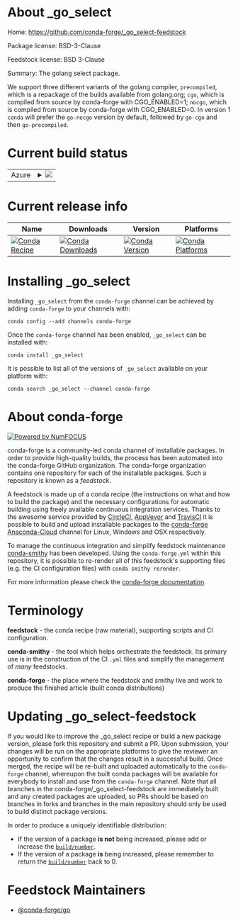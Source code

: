 About _go_select
================

Home: https://github.com/conda-forge/_go_select-feedstock

Package license: BSD-3-Clause

Feedstock license: BSD 3-Clause

Summary: The golang select package.

We support three different variants of the golang compiler,
`precompiled`, which is a repackage of the builds available from golang.org;
`cgo`, which is compiled from source by conda-forge with CGO_ENABLED=1;
`nocgo`, which is compiled from source by conda-forge with CGO_ENABLED=0.
In version 1 `conda` will prefer the `go-nocgo` version by default, followed
by `go-cgo` and then `go-precompiled`.


Current build status
====================


<table>
    
  <tr>
    <td>Azure</td>
    <td>
      <details>
        <summary>
          <a href="https://dev.azure.com/conda-forge/feedstock-builds/_build/latest?definitionId=7838&branchName=master">
            <img src="https://dev.azure.com/conda-forge/feedstock-builds/_apis/build/status/_go_select-feedstock?branchName=master">
          </a>
        </summary>
        <table>
          <thead><tr><th>Variant</th><th>Status</th></tr></thead>
          <tbody><tr>
              <td>linux_aarch64_go_variant_strcgogo_variant_version2.3.0</td>
              <td>
                <a href="https://dev.azure.com/conda-forge/feedstock-builds/_build/latest?definitionId=7838&branchName=master">
                  <img src="https://dev.azure.com/conda-forge/feedstock-builds/_apis/build/status/_go_select-feedstock?branchName=master&jobName=linux&configuration=linux_aarch64_go_variant_strcgogo_variant_version2.3.0" alt="variant">
                </a>
              </td>
            </tr><tr>
              <td>linux_aarch64_go_variant_strnocgogo_variant_version2.2.0</td>
              <td>
                <a href="https://dev.azure.com/conda-forge/feedstock-builds/_build/latest?definitionId=7838&branchName=master">
                  <img src="https://dev.azure.com/conda-forge/feedstock-builds/_apis/build/status/_go_select-feedstock?branchName=master&jobName=linux&configuration=linux_aarch64_go_variant_strnocgogo_variant_version2.2.0" alt="variant">
                </a>
              </td>
            </tr><tr>
              <td>linux_aarch64_go_variant_strprecompiledgo_variant_version2.1.0</td>
              <td>
                <a href="https://dev.azure.com/conda-forge/feedstock-builds/_build/latest?definitionId=7838&branchName=master">
                  <img src="https://dev.azure.com/conda-forge/feedstock-builds/_apis/build/status/_go_select-feedstock?branchName=master&jobName=linux&configuration=linux_aarch64_go_variant_strprecompiledgo_variant_version2.1.0" alt="variant">
                </a>
              </td>
            </tr><tr>
              <td>linux_go_variant_strcgogo_variant_version2.3.0</td>
              <td>
                <a href="https://dev.azure.com/conda-forge/feedstock-builds/_build/latest?definitionId=7838&branchName=master">
                  <img src="https://dev.azure.com/conda-forge/feedstock-builds/_apis/build/status/_go_select-feedstock?branchName=master&jobName=linux&configuration=linux_go_variant_strcgogo_variant_version2.3.0" alt="variant">
                </a>
              </td>
            </tr><tr>
              <td>linux_go_variant_strnocgogo_variant_version2.2.0</td>
              <td>
                <a href="https://dev.azure.com/conda-forge/feedstock-builds/_build/latest?definitionId=7838&branchName=master">
                  <img src="https://dev.azure.com/conda-forge/feedstock-builds/_apis/build/status/_go_select-feedstock?branchName=master&jobName=linux&configuration=linux_go_variant_strnocgogo_variant_version2.2.0" alt="variant">
                </a>
              </td>
            </tr><tr>
              <td>linux_go_variant_strprecompiledgo_variant_version2.1.0</td>
              <td>
                <a href="https://dev.azure.com/conda-forge/feedstock-builds/_build/latest?definitionId=7838&branchName=master">
                  <img src="https://dev.azure.com/conda-forge/feedstock-builds/_apis/build/status/_go_select-feedstock?branchName=master&jobName=linux&configuration=linux_go_variant_strprecompiledgo_variant_version2.1.0" alt="variant">
                </a>
              </td>
            </tr><tr>
              <td>linux_ppc64le_go_variant_strcgogo_variant_version2.3.0</td>
              <td>
                <a href="https://dev.azure.com/conda-forge/feedstock-builds/_build/latest?definitionId=7838&branchName=master">
                  <img src="https://dev.azure.com/conda-forge/feedstock-builds/_apis/build/status/_go_select-feedstock?branchName=master&jobName=linux&configuration=linux_ppc64le_go_variant_strcgogo_variant_version2.3.0" alt="variant">
                </a>
              </td>
            </tr><tr>
              <td>linux_ppc64le_go_variant_strnocgogo_variant_version2.2.0</td>
              <td>
                <a href="https://dev.azure.com/conda-forge/feedstock-builds/_build/latest?definitionId=7838&branchName=master">
                  <img src="https://dev.azure.com/conda-forge/feedstock-builds/_apis/build/status/_go_select-feedstock?branchName=master&jobName=linux&configuration=linux_ppc64le_go_variant_strnocgogo_variant_version2.2.0" alt="variant">
                </a>
              </td>
            </tr><tr>
              <td>linux_ppc64le_go_variant_strprecompiledgo_variant_version2.1.0</td>
              <td>
                <a href="https://dev.azure.com/conda-forge/feedstock-builds/_build/latest?definitionId=7838&branchName=master">
                  <img src="https://dev.azure.com/conda-forge/feedstock-builds/_apis/build/status/_go_select-feedstock?branchName=master&jobName=linux&configuration=linux_ppc64le_go_variant_strprecompiledgo_variant_version2.1.0" alt="variant">
                </a>
              </td>
            </tr><tr>
              <td>osx_go_variant_strcgogo_variant_version2.3.0</td>
              <td>
                <a href="https://dev.azure.com/conda-forge/feedstock-builds/_build/latest?definitionId=7838&branchName=master">
                  <img src="https://dev.azure.com/conda-forge/feedstock-builds/_apis/build/status/_go_select-feedstock?branchName=master&jobName=osx&configuration=osx_go_variant_strcgogo_variant_version2.3.0" alt="variant">
                </a>
              </td>
            </tr><tr>
              <td>osx_go_variant_strnocgogo_variant_version2.2.0</td>
              <td>
                <a href="https://dev.azure.com/conda-forge/feedstock-builds/_build/latest?definitionId=7838&branchName=master">
                  <img src="https://dev.azure.com/conda-forge/feedstock-builds/_apis/build/status/_go_select-feedstock?branchName=master&jobName=osx&configuration=osx_go_variant_strnocgogo_variant_version2.2.0" alt="variant">
                </a>
              </td>
            </tr><tr>
              <td>osx_go_variant_strprecompiledgo_variant_version2.1.0</td>
              <td>
                <a href="https://dev.azure.com/conda-forge/feedstock-builds/_build/latest?definitionId=7838&branchName=master">
                  <img src="https://dev.azure.com/conda-forge/feedstock-builds/_apis/build/status/_go_select-feedstock?branchName=master&jobName=osx&configuration=osx_go_variant_strprecompiledgo_variant_version2.1.0" alt="variant">
                </a>
              </td>
            </tr><tr>
              <td>win_go_variant_strcgogo_variant_version2.3.0</td>
              <td>
                <a href="https://dev.azure.com/conda-forge/feedstock-builds/_build/latest?definitionId=7838&branchName=master">
                  <img src="https://dev.azure.com/conda-forge/feedstock-builds/_apis/build/status/_go_select-feedstock?branchName=master&jobName=win&configuration=win_go_variant_strcgogo_variant_version2.3.0" alt="variant">
                </a>
              </td>
            </tr><tr>
              <td>win_go_variant_strnocgogo_variant_version2.2.0</td>
              <td>
                <a href="https://dev.azure.com/conda-forge/feedstock-builds/_build/latest?definitionId=7838&branchName=master">
                  <img src="https://dev.azure.com/conda-forge/feedstock-builds/_apis/build/status/_go_select-feedstock?branchName=master&jobName=win&configuration=win_go_variant_strnocgogo_variant_version2.2.0" alt="variant">
                </a>
              </td>
            </tr><tr>
              <td>win_go_variant_strprecompiledgo_variant_version2.1.0</td>
              <td>
                <a href="https://dev.azure.com/conda-forge/feedstock-builds/_build/latest?definitionId=7838&branchName=master">
                  <img src="https://dev.azure.com/conda-forge/feedstock-builds/_apis/build/status/_go_select-feedstock?branchName=master&jobName=win&configuration=win_go_variant_strprecompiledgo_variant_version2.1.0" alt="variant">
                </a>
              </td>
            </tr>
          </tbody>
        </table>
      </details>
    </td>
  </tr>
</table>

Current release info
====================

| Name | Downloads | Version | Platforms |
| --- | --- | --- | --- |
| [![Conda Recipe](https://img.shields.io/badge/recipe-_go_select-green.svg)](https://anaconda.org/conda-forge/_go_select) | [![Conda Downloads](https://img.shields.io/conda/dn/conda-forge/_go_select.svg)](https://anaconda.org/conda-forge/_go_select) | [![Conda Version](https://img.shields.io/conda/vn/conda-forge/_go_select.svg)](https://anaconda.org/conda-forge/_go_select) | [![Conda Platforms](https://img.shields.io/conda/pn/conda-forge/_go_select.svg)](https://anaconda.org/conda-forge/_go_select) |

Installing _go_select
=====================

Installing `_go_select` from the `conda-forge` channel can be achieved by adding `conda-forge` to your channels with:

```
conda config --add channels conda-forge
```

Once the `conda-forge` channel has been enabled, `_go_select` can be installed with:

```
conda install _go_select
```

It is possible to list all of the versions of `_go_select` available on your platform with:

```
conda search _go_select --channel conda-forge
```


About conda-forge
=================

[![Powered by NumFOCUS](https://img.shields.io/badge/powered%20by-NumFOCUS-orange.svg?style=flat&colorA=E1523D&colorB=007D8A)](http://numfocus.org)

conda-forge is a community-led conda channel of installable packages.
In order to provide high-quality builds, the process has been automated into the
conda-forge GitHub organization. The conda-forge organization contains one repository
for each of the installable packages. Such a repository is known as a *feedstock*.

A feedstock is made up of a conda recipe (the instructions on what and how to build
the package) and the necessary configurations for automatic building using freely
available continuous integration services. Thanks to the awesome service provided by
[CircleCI](https://circleci.com/), [AppVeyor](https://www.appveyor.com/)
and [TravisCI](https://travis-ci.com/) it is possible to build and upload installable
packages to the [conda-forge](https://anaconda.org/conda-forge)
[Anaconda-Cloud](https://anaconda.org/) channel for Linux, Windows and OSX respectively.

To manage the continuous integration and simplify feedstock maintenance
[conda-smithy](https://github.com/conda-forge/conda-smithy) has been developed.
Using the ``conda-forge.yml`` within this repository, it is possible to re-render all of
this feedstock's supporting files (e.g. the CI configuration files) with ``conda smithy rerender``.

For more information please check the [conda-forge documentation](https://conda-forge.org/docs/).

Terminology
===========

**feedstock** - the conda recipe (raw material), supporting scripts and CI configuration.

**conda-smithy** - the tool which helps orchestrate the feedstock.
                   Its primary use is in the construction of the CI ``.yml`` files
                   and simplify the management of *many* feedstocks.

**conda-forge** - the place where the feedstock and smithy live and work to
                  produce the finished article (built conda distributions)


Updating _go_select-feedstock
=============================

If you would like to improve the _go_select recipe or build a new
package version, please fork this repository and submit a PR. Upon submission,
your changes will be run on the appropriate platforms to give the reviewer an
opportunity to confirm that the changes result in a successful build. Once
merged, the recipe will be re-built and uploaded automatically to the
`conda-forge` channel, whereupon the built conda packages will be available for
everybody to install and use from the `conda-forge` channel.
Note that all branches in the conda-forge/_go_select-feedstock are
immediately built and any created packages are uploaded, so PRs should be based
on branches in forks and branches in the main repository should only be used to
build distinct package versions.

In order to produce a uniquely identifiable distribution:
 * If the version of a package **is not** being increased, please add or increase
   the [``build/number``](https://conda.io/docs/user-guide/tasks/build-packages/define-metadata.html#build-number-and-string).
 * If the version of a package **is** being increased, please remember to return
   the [``build/number``](https://conda.io/docs/user-guide/tasks/build-packages/define-metadata.html#build-number-and-string)
   back to 0.

Feedstock Maintainers
=====================

* [@conda-forge/go](https://github.com/conda-forge/go/)

